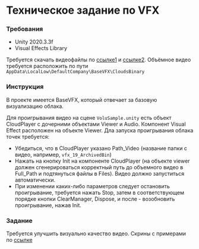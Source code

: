 # Техническое задание по VFX

### Требования
- Unity 2020.3.3f
- Visual Effects Library

Требуется скачать видеофайлы по [ссылке1](https://disk.yandex.ru/d/e1LOa3rzmiyDUQ) и [ссылке2](https://disk.yandex.ru/d/845CF_-AsbSr7w).
Объёмное видео требуется расположить по пути
`AppData\LocalLow\DefaultCompany\BaseVFX\CloudsBinary`

### Инструкция
В проекте имеется BaseVFX, который отвечает за базовую визуализацию облака.

Для проигрывания видео на сцене `VoluSample.unity` есть объект CloudPlayer с дочерними объектами Viewer и Audio. Компонент Visual Effect расположен на объекте Viewer.
Дла запуска проигрывания облака точек требуется:
- Убедиться, что в CloudPlayer указано Path_Video (название папки с видео, например, `vfx_19_ArchivedBin`)
- Нажать на кнопку Init на компоненте CloudPlayer (на объекте viewer должен сгенерироваться корректный путь до объемного видео в Full_Path и подтянуться файлы в Files). Видео должно запуститься автоматически.
- При изменении каких-либо параметров следует остановить проигрывание, требуется нажать Stop, затем в соответствующем порядке кнопки ClearManager, Dispose, и после - возобновить проигрывание, нажав Init.


### Задание 
Требуется улучшить визуально качество видео. Скрины с примерами по [ссылке](https://disk.yandex.ru/d/AqWMROfF70C1yw)
